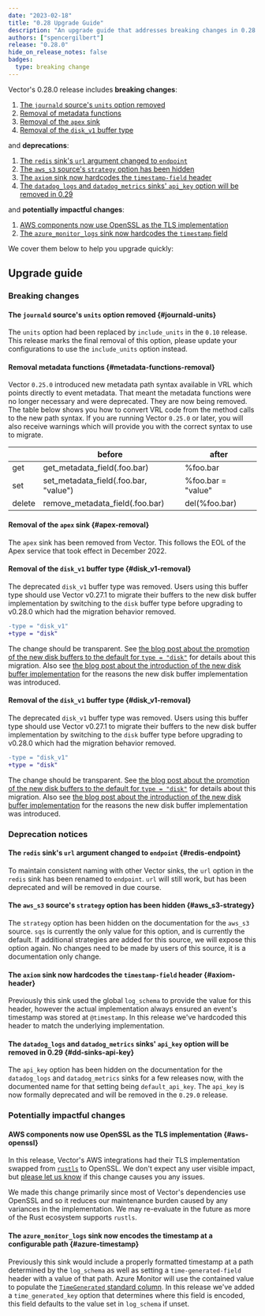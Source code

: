 ```yaml
---
date: "2023-02-18"
title: "0.28 Upgrade Guide"
description: "An upgrade guide that addresses breaking changes in 0.28.0"
authors: ["spencergilbert"]
release: "0.28.0"
hide_on_release_notes: false
badges:
  type: breaking change
---
```


Vector's 0.28.0 release includes **breaking changes**:

1. [The `journald` source's `units` option removed](#journald-units)
2. [Removal of metadata functions](#metadata-functions-removal)
3. [Removal of the `apex` sink](#apex-removal)
4. [Removal of the `disk_v1` buffer type](#disk_v1-removal)

and **deprecations**:

1. [The `redis` sink's `url` argument changed to `endpoint`](#redis-endpoint)
2. [The `aws_s3` source's `strategy` option has been hidden](#aws_s3-strategy)
3. [The `axiom` sink now hardcodes the `timestamp-field` header](#axiom-header)
4. [The `datadog_logs` and `datadog_metrics` sinks' `api_key` option will be removed in 0.29](#dd-sinks-api-key)

and **potentially impactful changes**:

1. [AWS components now use OpenSSL as the TLS implementation](#aws-openssl)
2. [The `azure_monitor_logs` sink now hardcodes the `timestamp` field](#azure-timestamp)

We cover them below to help you upgrade quickly:

## Upgrade guide

### Breaking changes

#### The `journald` source's `units` option removed {#journald-units}

The `units` option had been replaced by `include_units` in the `0.10` release. This release marks the final removal
of this option, please update your configurations to use the `include_units` option instead.

#### Removal metadata functions {#metadata-functions-removal}

Vector `0.25.0` introduced new metadata path syntax available in VRL which points
directly to event metadata. That meant the metadata functions were no longer necessary and
were deprecated. They are now being removed. The table below shows you how to convert
VRL code from the method calls to the new path syntax. If you are running Vector `0.25.0`
or later, you will also receive warnings which will provide you with the correct
syntax to use to migrate.

|        | before                                | after              |
|--------|---------------------------------------|--------------------|
| get    | get_metadata_field(.foo.bar)          | %foo.bar           |
| set    | set_metadata_field(.foo.bar, "value") | %foo.bar = "value" |
| delete | remove_metadata_field(.foo.bar)       | del(%foo.bar)      |

#### Removal of the `apex` sink {#apex-removal}

The `apex` sink has been removed from Vector. This follows the EOL of the Apex service that took
effect in December 2022.

#### Removal of the `disk_v1` buffer type {#disk_v1-removal}

The deprecated `disk_v1` buffer type was removed. Users using this buffer type should use Vector
v0.27.1 to migrate their buffers to the new disk buffer implementation by switching to the `disk`
buffer type before upgrading to v0.28.0 which had the migration behavior removed.

```diff
-type = "disk_v1"
+type = "disk"
```

The change should be transparent. See [the blog post about the promotion of the new disk buffers to
the default for `type = "disk"`](/highlights/2022-04-06-disk-buffer-v2-stable/) for details about
this migration. Also see [the blog post about the introduction of the new disk buffer
implementation](/highlights/2022-02-08-disk-buffer-v2-beta/) for the reasons the new disk buffer
implementation was introduced.

#### Removal of the `disk_v1` buffer type {#disk_v1-removal}

The deprecated `disk_v1` buffer type was removed. Users using this buffer type should use Vector
v0.27.1 to migrate their buffers to the new disk buffer implementation by switching to the `disk`
buffer type before upgrading to v0.28.0 which had the migration behavior removed.

```diff
-type = "disk_v1"
+type = "disk"
```

The change should be transparent. See [the blog post about the promotion of the new disk buffers to
the default for `type = "disk"`](/highlights/2022-04-06-disk-buffer-v2-stable/) for details about
this migration. Also see [the blog post about the introduction of the new disk buffer
implementation](/highlights/2022-02-08-disk-buffer-v2-beta/) for the reasons the new disk buffer
implementation was introduced.

### Deprecation notices

#### The `redis` sink's `url` argument changed to `endpoint` {#redis-endpoint}

To maintain consistent naming with other Vector sinks, the `url` option in the
`redis` sink has been renamed to `endpoint`. `url` will still work, but has
been deprecated and will be removed in due course.

#### The `aws_s3` source's `strategy` option has been hidden {#aws_s3-strategy}

The `strategy` option has been hidden on the documentation for the `aws_s3` source.
`sqs` is currently the only value for this option, and is currently the default. If
additional strategies are added for this source, we will expose this option again.
No changes need to be made by users of this source, it is a documentation only change.

#### The `axiom` sink now hardcodes the `timestamp-field` header {#axiom-header}

Previously this sink used the global `log_schema` to provide the value for this header, however the
actual implementation always ensured an event's timestamp was stored at `@timestamp`. In this release
we've hardcoded this header to match the underlying implementation.

#### The `datadog_logs` and `datadog_metrics` sinks' `api_key` option will be removed in 0.29 {#dd-sinks-api-key}

The `api_key` option has been hidden on the documentation for the `datadog_logs`
and `datadog_metrics` sinks for a few releases now, with the documented name for
that setting being `default_api_key`. The `api_key` is now formally deprecated and
will be removed in the `0.29.0` release.

### Potentially impactful changes

#### AWS components now use OpenSSL as the TLS implementation {#aws-openssl}

In this release, Vector's AWS integrations had their TLS implementation swapped from
[`rustls`][rustls] to OpenSSL. We don't expect any user visible impact,
but [please let us know][bug_report] if this change causes you any issues.

We made this change primarily since most of Vector's dependencies use OpenSSL and so it reduces our
maintenance burden caused by any variances in the implementation. We may re-evaluate in the future
as more of the Rust ecosystem supports `rustls`.

[rustls]: https://github.com/rustls/rustls
[bug_report]: https://github.com/vectordotdev/vector/issues/new?assignees=&labels=type%3A+bug&template=bug.yml

#### The `azure_monitor_logs` sink now encodes the timestamp at a configurable path {#azure-timestamp}

Previously this sink would include a properly formatted timestamp at a path determined by the `log_schema`
as well as setting a `time-generated-field` header with a value of that path. Azure Monitor will use the contained value
to populate the [`TimeGenerated` standard column](https://learn.microsoft.com/en-us/azure/azure-monitor/logs/log-standard-columns#timegenerated).
In this release we've added a `time_generated_key` option that determines where this field is encoded, this field defaults
to the value set in `log_schema` if unset.
